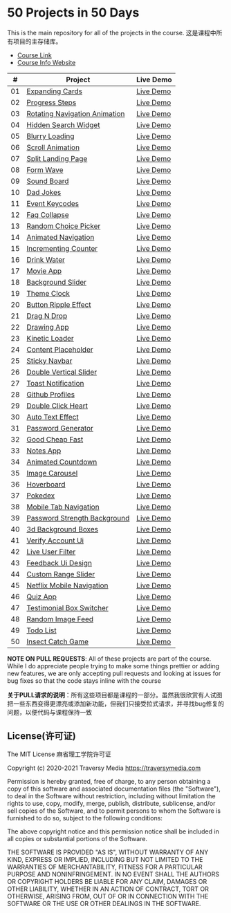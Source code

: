 # 50 Projects in 50 Days

This is the main repository for all of the projects in the course.
这是课程中所有项目的主存储库。

-   [Course Link](https://www.udemy.com/course/50-projects-50-days)
-   [Course Info Website](https://50projects50days.com)

|  #   | Project                                                      | Live Demo                                                    |
| :--: | ------------------------------------------------------------ | ------------------------------------------------------------ |
|  01  | [Expanding Cards](https://github.com/Cicada-S/Demo/tree/master/01.expanding-cards) | [Live Demo](https://50projects50days.com/projects/expanding-cards/) |
|  02  | [Progress Steps](https://github.com/Cicada-S/Demo/tree/master/02.progress-steps) | [Live Demo](https://50projects50days.com/projects/progress-steps/) |
|  03  | [Rotating Navigation Animation](https://github.com/Cicada-S/Demo/tree/master/03.rotating-nav-animation) | [Live Demo](https://50projects50days.com/projects/rotating-navigation-animation/) |
|  04  | [Hidden Search Widget](https://github.com/Cicada-S/Demo/tree/master/04.hidden-search) | [Live Demo](https://50projects50days.com/projects/hidden-search-widget/) |
|  05  | [Blurry Loading](https://github.com/Cicada-S/Demo/tree/master/05.blurry-loading) | [Live Demo](https://50projects50days.com/projects/blurry-loading/) |
|  06  | [Scroll Animation](https://github.com/Cicada-S/Demo/tree/master/06.scroll-animation) | [Live Demo](https://50projects50days.com/projects/scroll-animation/) |
|  07  | [Split Landing Page](https://github.com/Cicada-S/Demo/tree/master/07.split-landing-page) | [Live Demo](https://50projects50days.com/projects/split-landing-page/) |
|  08  | [Form Wave](https://github.com/Cicada-S/Demo/tree/master/08.form-input-wave) | [Live Demo](https://50projects50days.com/projects/form-wave/) |
|  09  | [Sound Board](https://github.com/Cicada-S/Demo/tree/master/09.sound-board) | [Live Demo](https://50projects50days.com/projects/sound-board/) |
|  10  | [Dad Jokes](https://github.com/bradtraversy/50projects50days/tree/master/dad-jokes) | [Live Demo](https://50projects50days.com/projects/dad-jokes/) |
|  11  | [Event Keycodes](https://github.com/bradtraversy/50projects50days/tree/master/event-keycodes) | [Live Demo](https://50projects50days.com/projects/event-keycodes/) |
|  12  | [Faq Collapse](https://github.com/bradtraversy/50projects50days/tree/master/faq-collapse) | [Live Demo](https://50projects50days.com/projects/faq-collapse/) |
|  13  | [Random Choice Picker](https://github.com/bradtraversy/50projects50days/tree/master/random-choice-picker) | [Live Demo](https://50projects50days.com/projects/random-choice-picker/) |
|  14  | [Animated Navigation](https://github.com/bradtraversy/50projects50days/tree/master/animated-navigation) | [Live Demo](https://50projects50days.com/projects/animated-navigation/) |
|  15  | [Incrementing Counter](https://github.com/bradtraversy/50projects50days/tree/master/incrementing-counter) | [Live Demo](https://50projects50days.com/projects/incrementing-counter/) |
|  16  | [Drink Water](https://github.com/bradtraversy/50projects50days/tree/master/drink-water) | [Live Demo](https://50projects50days.com/projects/drink-water/) |
|  17  | [Movie App](https://github.com/bradtraversy/50projects50days/tree/master/movie-app) | [Live Demo](https://50projects50days.com/projects/movie-app/) |
|  18  | [Background Slider](https://github.com/bradtraversy/50projects50days/tree/master/background-slider) | [Live Demo](https://50projects50days.com/projects/background-slider/) |
|  19  | [Theme Clock](https://github.com/bradtraversy/50projects50days/tree/master/theme-clock) | [Live Demo](https://50projects50days.com/projects/theme-clock/) |
|  20  | [Button Ripple Effect](https://github.com/bradtraversy/50projects50days/tree/master/button-ripple-effect) | [Live Demo](https://50projects50days.com/projects/button-ripple-effect/) |
|  21  | [Drag N Drop](https://github.com/bradtraversy/50projects50days/tree/master/drag-n-drop) | [Live Demo](https://50projects50days.com/projects/drag-n-drop/) |
|  22  | [Drawing App](https://github.com/bradtraversy/50projects50days/tree/master/drawing-app) | [Live Demo](https://50projects50days.com/projects/drawing-app/) |
|  23  | [Kinetic Loader](https://github.com/bradtraversy/50projects50days/tree/master/kinetic-loader) | [Live Demo](https://50projects50days.com/projects/kinetic-loader/) |
|  24  | [Content Placeholder](https://github.com/bradtraversy/50projects50days/tree/master/content-placeholder) | [Live Demo](https://50projects50days.com/projects/content-placeholder/) |
|  25  | [Sticky Navbar](https://github.com/bradtraversy/50projects50days/tree/master/sticky-navigation) | [Live Demo](https://50projects50days.com/projects/sticky-navbar/) |
|  26  | [Double Vertical Slider](https://github.com/bradtraversy/50projects50days/tree/master/double-vertical-slider) | [Live Demo](https://50projects50days.com/projects/double-vertical-slider/) |
|  27  | [Toast Notification](https://github.com/bradtraversy/50projects50days/tree/master/toast-notification) | [Live Demo](https://50projects50days.com/projects/toast-notification/) |
|  28  | [Github Profiles](https://github.com/bradtraversy/50projects50days/tree/master/github-profiles) | [Live Demo](https://50projects50days.com/projects/github-profiles/) |
|  29  | [Double Click Heart](https://github.com/bradtraversy/50projects50days/tree/master/double-click-heart) | [Live Demo](https://50projects50days.com/projects/double-click-heart/) |
|  30  | [Auto Text Effect](https://github.com/bradtraversy/50projects50days/tree/master/auto-text-effect) | [Live Demo](https://50projects50days.com/projects/auto-text-effect/) |
|  31  | [Password Generator](https://github.com/bradtraversy/50projects50days/tree/master/password-generator) | [Live Demo](https://50projects50days.com/projects/password-generator/) |
|  32  | [Good Cheap Fast](https://github.com/bradtraversy/50projects50days/tree/master/good-cheap-fast) | [Live Demo](https://50projects50days.com/projects/good-cheap-fast/) |
|  33  | [Notes App](https://github.com/bradtraversy/50projects50days/tree/master/notes-app) | [Live Demo](https://50projects50days.com/projects/notes-app/) |
|  34  | [Animated Countdown](https://github.com/bradtraversy/50projects50days/tree/master/animated-countdown) | [Live Demo](https://50projects50days.com/projects/animated-countdown/) |
|  35  | [Image Carousel](https://github.com/bradtraversy/50projects50days/tree/master/image-carousel) | [Live Demo](https://50projects50days.com/projects/image-carousel/) |
|  36  | [Hoverboard](https://github.com/bradtraversy/50projects50days/tree/master/hoverboard) | [Live Demo](https://50projects50days.com/projects/hoverboard/) |
|  37  | [Pokedex](https://github.com/bradtraversy/50projects50days/tree/master/pokedex) | [Live Demo](https://50projects50days.com/projects/pokedex/)  |
|  38  | [Mobile Tab Navigation](https://github.com/bradtraversy/50projects50days/tree/master/mobile-tab-navigation) | [Live Demo](https://50projects50days.com/projects/mobile-tab-navigation/) |
|  39  | [Password Strength Background](https://github.com/bradtraversy/50projects50days/tree/master/password-strength-background) | [Live Demo](https://50projects50days.com/projects/password-strength-background/) |
|  40  | [3d Background Boxes](https://github.com/bradtraversy/50projects50days/tree/master/3d-boxes-background) | [Live Demo](https://50projects50days.com/projects/3d-background-boxes/) |
|  41  | [Verify Account Ui](https://github.com/bradtraversy/50projects50days/tree/master/verify-account-ui) | [Live Demo](https://50projects50days.com/projects/verify-account-ui/) |
|  42  | [Live User Filter](https://github.com/bradtraversy/50projects50days/tree/master/live-user-filter) | [Live Demo](https://50projects50days.com/projects/live-user-filter/) |
|  43  | [Feedback Ui Design](https://github.com/bradtraversy/50projects50days/tree/master/feedback-ui-design) | [Live Demo](https://50projects50days.com/projects/feedback-ui-design/) |
|  44  | [Custom Range Slider](https://github.com/bradtraversy/50projects50days/tree/master/custom-range-slider) | [Live Demo](https://50projects50days.com/projects/custom-range-slider/) |
|  45  | [Netflix Mobile Navigation](https://github.com/bradtraversy/50projects50days/tree/master/netflix-mobile-navigation) | [Live Demo](https://50projects50days.com/projects/netflix-mobile-navigation/) |
|  46  | [Quiz App](https://github.com/bradtraversy/50projects50days/tree/master/quiz-app) | [Live Demo](https://50projects50days.com/projects/quiz-app/) |
|  47  | [Testimonial Box Switcher](https://github.com/bradtraversy/50projects50days/tree/master/testimonial-box-switcher) | [Live Demo](https://50projects50days.com/projects/testimonial-box-switcher/) |
|  48  | [Random Image Feed](https://github.com/bradtraversy/50projects50days/tree/master/random-image-generator) | [Live Demo](https://50projects50days.com/projects/random-image-feed/) |
|  49  | [Todo List](https://github.com/bradtraversy/50projects50days/tree/master/todo-list) | [Live Demo](https://50projects50days.com/projects/todo-list/) |
|  50  | [Insect Catch Game](https://github.com/bradtraversy/50projects50days/tree/master/insect-catch-game) | [Live Demo](https://50projects50days.com/projects/insect-catch-game/) |

**NOTE ON PULL REQUESTS**: All of these projects are part of the course. While I do appreciate people trying to make some things prettier or adding new features, we are only accepting pull requests and looking at issues for bug fixes so that the code stays inline with the course

**关于PULL请求的说明**：所有这些项目都是课程的一部分。虽然我很欣赏有人试图把一些东西变得更漂亮或添加新功能，但我们只接受拉式请求，并寻找bug修复的问题，以便代码与课程保持一致



## License(许可证)

The MIT License  麻省理工学院许可证

Copyright (c) 2020-2021 Traversy Media https://traversymedia.com

Permission is hereby granted, free of charge, to any person obtaining a copy
of this software and associated documentation files (the "Software"), to deal
in the Software without restriction, including without limitation the rights
to use, copy, modify, merge, publish, distribute, sublicense, and/or sell
copies of the Software, and to permit persons to whom the Software is
furnished to do so, subject to the following conditions:

The above copyright notice and this permission notice shall be included in
all copies or substantial portions of the Software.

THE SOFTWARE IS PROVIDED "AS IS", WITHOUT WARRANTY OF ANY KIND, EXPRESS OR
IMPLIED, INCLUDING BUT NOT LIMITED TO THE WARRANTIES OF MERCHANTABILITY,
FITNESS FOR A PARTICULAR PURPOSE AND NONINFRINGEMENT. IN NO EVENT SHALL THE
AUTHORS OR COPYRIGHT HOLDERS BE LIABLE FOR ANY CLAIM, DAMAGES OR OTHER
LIABILITY, WHETHER IN AN ACTION OF CONTRACT, TORT OR OTHERWISE, ARISING FROM,
OUT OF OR IN CONNECTION WITH THE SOFTWARE OR THE USE OR OTHER DEALINGS IN
THE SOFTWARE.
